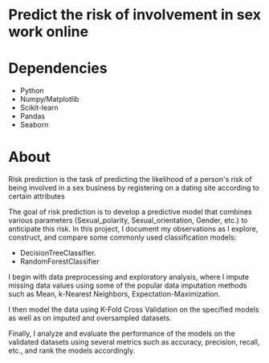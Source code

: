 # **Predict the risk of involvement in sex work online**

# Dependencies
* Python
* Numpy/Matplotlib
* Scikit-learn
* Pandas
* Seaborn
  

# About


Risk prediction is the task of predicting the likelihood of a person's risk of being involved in a sex business by registering on a dating site according to certain attributes

The goal of risk prediction is to develop a predictive model that combines various parameters
(Sexual_polarity, Sexual_orientation, Gender, etc.) to anticipate this risk. In this project, I document my observations as I explore, construct, and compare some commonly used classification models:

  * DecisionTreeClassifier.
  * RandomForestClassifier

I begin with data preprocessing and exploratory analysis, where I impute missing data values using some of the popular data imputation methods such as Mean, k-Nearest Neighbors, Expectation-Maximization.

I then model the data using K-Fold Cross Validation on the specified models as well as on imputed and oversampled datasets.

Finally, I analyze and evaluate the performance of the models on the validated datasets using several metrics such as accuracy, precision, recall, etc., and rank the models accordingly.
